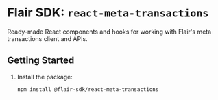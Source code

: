 # Flair SDK: `react-meta-transactions`

Ready-made React components and hooks for working with Flair's meta transactions client and APIs.

## Getting Started

1. Install the package:

   ```sh
   npm install @flair-sdk/react-meta-transactions
   ```
